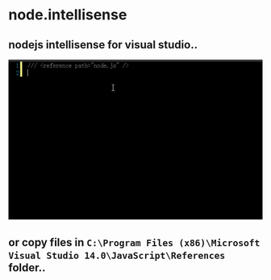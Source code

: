 # node.intellisense
## nodejs intellisense for visual studio..
![](demo.gif)

## or copy files in `C:\Program Files (x86)\Microsoft Visual Studio 14.0\JavaScript\References` folder..


